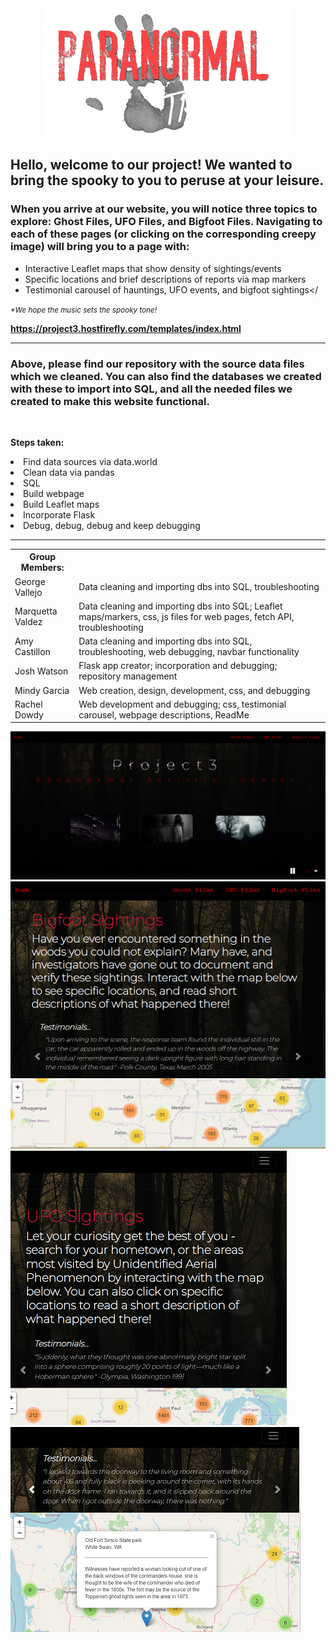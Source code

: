 
<!-- <h1 text-aligh:center;><b>Track the Paranormal!</b></h1> -->
<center><img src="readme_images/readme_hand.png"></center>
<h2>

<strong>Hello, welcome to our project!  We wanted to bring the spooky to you to peruse at your leisure.</strong></h2s>

<h3>When you arrive at our website, you will notice three topics to explore: Ghost Files, UFO Files, and Bigfoot Files. Navigating to each of these pages (or clicking on the corresponding creepy image) will bring you to a page with: </h3>


- Interactive Leaflet maps that show density of sightings/events
- Specific locations and brief descriptions of reports via map markers
- Testimonial carousel of hauntings, UFO events, and bigfoot sightings</

<i><small>*We hope the music sets the spooky tone!</i></small>

<strong>https://project3.hostfirefly.com/templates/index.html</strong>

<hr>

<h3>Above, please find our repository with the source data files which we cleaned.  You can also find the databases we created with these to import into SQL, and all the needed files we created to make this website functional.</h3>

<br>

<b>Steps taken:</b>
<li>Find data sources via data.world</li>
<li>Clean data via pandas</li>
<li>SQL</li>
<li>Build webpage</li>
<li>Build Leaflet maps</li>
<li>Incorporate Flask</li>
<li>Debug, debug, debug and keep debugging</li>

<hr>
<table>
    <tr>
        <th>Group Members:</th>
    </tr>
    <tr>
        <td>George Vallejo</td>
        <td>Data cleaning and importing dbs into SQL, troubleshooting</td>
    </tr>
    <tr>
        <td>Marquetta Valdez</td>
        <td>Data cleaning and importing dbs into SQL; Leaflet maps/markers, css, js files for web pages, fetch API, troubleshooting</td>
    </tr>
    <tr>
        <td>Amy Castillon</td>
        <td>Data cleaning and importing dbs into SQL, troubleshooting, web debugging, navbar functionality</td>
    </tr>
    <tr>
        <td>Josh Watson</td>
        <td>Flask app creator; incorporation and debugging; repository management</td>
    </tr>
    <tr>
        <td>Mindy Garcia</td>
        <td>Web creation, design, development, css, and debugging</td>
    </tr>
    <tr>
        <td>Rachel Dowdy</td>
        <td>Web development and debugging; css, testimonial carousel, webpage descriptions, ReadMe</td>
    </tr>
</table>

<img src="readme_images/readme_index_preview.PNG">
<img src="readme_images/readme_bigfoot_preview.PNG">
<img src="readme_images/readme_ufo_preview.PNG">
<img src="readme_images/haunted_preview.PNG">
